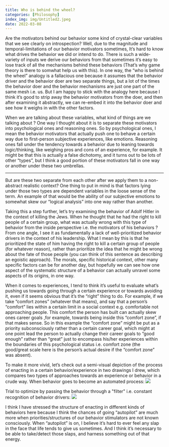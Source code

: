 ```yaml
---
title: Who is behind the wheel?
categories: [Philosophy]
index_img: img/Untitled2.jpeg
date: 2022-03-08
---
```

<style>
  .markdown-body{
  font-size: clamp(16.6px, 2.4vw, 21px);
  line-height: 1.7;
  }
</style>

Are the motivators behind our behavior some kind of crystal-clear variables that we see clearly on introspection? Well, due to the magnitude and temporal-limitations of our behavior motivators sometimes, It’s hard to know what drives the behavior we did or intend to do. There is such a wide-variety of inputs we derive our behaviors from that sometimes it’s easy to lose track of all the mechanisms behind these behaviors (That’s why game theory is there to somwhat help us with this). In one way, the “who is behind the wheel” analogy is a fallacious one because it assumes that the behavior driver and the behavior doer are two separate things, but a lot of the times the behavior doer and the behavior mechanisms are just one part of the same mesh i.e. us. But I am happy to stick with the analogy here because I think it’s good to strip away the behavior motivators from the doer, and then after examining it abstractly, we can re-embed it into the behavior doer and see how it weighs in with the other factors. 



When we are talking about these variables, what kind of things are we talking about ? One way I thought about it is to separate these motivators into psychological ones and reasoning ones. So by psychological ones, I mean the behavior motivators that actually push one to behave a certain way due to first-person subjective experiences, like emotions. Reasoning ones fall under the tendency towards a behavior due to leaning towards logic/thinking, like weighing pros and cons of an experience, for example. It might be that this is actually a false dichotomy, and it turns out to be lots of other “types”, but I think a good portion of these motivators fall in one way or another under these two umbrellas.
___         
                    
But are these two separate from each other after we apply them to a non-abstract realistic context? One thing to put in mind is that factors lying under those two types are dependent variables in the loose sense of the term. An example of that would be the ability of our subjective emotions to somewhat skew our “logical analysis” into one way rather than another. 
                    
Taking this a step further, let’s try examining the behavior of Adolf Hitler in the context of killing the Jews. When he thought that he had the right to kill people of a certain group, what was actually wrong with this type of behavior from the inside perspective i.e. the motivators of his behaviors ? From one angle, I see it as fundamentally a lack of well-prioritized behavior drivers in the context of his leadership. What I mean by this is that he prioritized the state of him having the right to kill a certain group of people (for whatever reason), rather than prioritize the idea that he might be wrong about the fate of those people (you can think of this sentence as describing an egoistic approach). The morals, specific historical context, other many specific factors can be for another day, but hopefully we can see how one aspect of the systematic structure of a behavior can actually unravel some aspects of its origins, in one way.
                    
When it comes to experiences, I tend to think it’s useful to evaluate what’s pushing us towards going through a certain experience or towards avoiding it, even if it seems obvious that it’s the “right” thing to do. For example, if we take “comfort zones” (whatever that means), and say that a person’s “comfort” lies within a certain limit in a social context e.g. comfortable not approaching people. This comfort the person has built can actually skew ones career goals ,for example, towards being inside this “comfort zone”, if that makes sense.  So in this example the “comfort zone” might be put as a priority subconsciously rather than a certain career goal, which might at one point lead the person to actually change their career goals to “good enough” rather than “great” just to encompass his/her experiences within the boundaries of this psychological status i.e. comfort zone (the good/great scale here is the person’s actual desire if the “comfort zone” was absent).
                    
To make it more vivid, let’s check out a semi-visual depiction of the process of enacting in a certain behavior/experience in two drawings I drew, which compares two types of approaches towards an experience or behavior in a crude way. When behavior goes to become an automated process:
<img src="/img/Untitled1.png" />

Trial to optimize by passing the behavior through a "filter" i.e. constant recognition of behavior drivers: 
<img src="/img/Untitled2.jpeg" />
                    
                

I think I have stressed the structure of enacting in different kinds of behaviors here because I think the chances of going “autopilot” are much more when priorities/structures of our behavior stimulators are not known consciously. When “autopilot” is on, I believe it’s hard to ever feel any slap in the face that life tends to give us sometimes. And I think it’s necessary to be able to take/detect those slaps, and harness something out of that energy.
